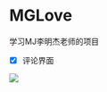 # MGLove
学习MJ李明杰老师的项目


- [x] 评论界面

![](https://github.com/angmu/MGLove/blob/master/Screenshot/评论.gif)


